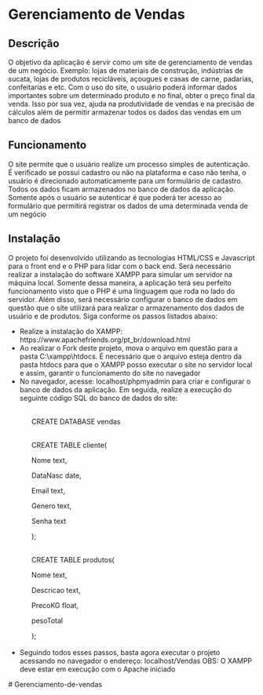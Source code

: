 <h1>Gerenciamento de Vendas</h1>
<h2>Descrição</h2>
<p>O objetivo da aplicação é servir como um site de gerenciamento de vendas de um negócio. Exemplo: lojas de materiais de construção, indústrias de sucata, lojas de produtos recicláveis, açougues e casas de carne, padarias, confeitarias e etc. Com o uso do site, o usuário poderá informar dados importantes sobre um determinado produto e no final, obter o preço final da venda. Isso por sua vez, ajuda na produtividade de vendas e na precisão de cálculos além de permitir armazenar todos os dados das vendas em um banco de dados</p>
<h2>Funcionamento</h2>
<p>O site permite que o usuário realize um processo simples de autenticação. É verificado se possui cadastro ou não na plataforma e caso não tenha, o usuário é direcionado automaticamente para um formulário de cadastro. Todos os dados ficam armazenados no banco de dados da aplicação. Somente após o usuário se autenticar é que poderá ter acesso ao formulário que permitirá registrar os dados de uma determinada venda de um negócio</p>
<h2>Instalação</h2>
<p>O projeto foi desenvolvido utilizando as tecnologias HTML/CSS e Javascript para o front end e o PHP para lidar com o back end. Será necessário realizar a instalação do software XAMPP para simular um servidor na máquina local. Somente dessa maneira, a aplicação terá seu perfeito funcionamento visto que o PHP é uma linguagem que roda no lado do servidor. Além disso, será necessário configurar o banco de dados em questão que o site utilizará para realizar o armazenamento dos dados de usuário e de produtos. Siga conforme os passos listados abaixo:</p>
<div>
  <ul>
    <li>Realize a instalação do XAMPP: https://www.apachefriends.org/pt_br/download.html</li>
    <li>Ao realizar o Fork deste projeto, mova o arquivo em questão para a pasta C:\xampp\htdocs. É necessário que o arquivo esteja dentro da pasta htdocs para que o XAMPP posso executar o site no servidor local e assim, garantir o funcionamento do site no navegador</li>
    <li>No navegador, acesse: localhost/phpmyadmin para criar e configurar o banco de dados da aplicação. Em seguida, realize a execução do seguinte código SQL do banco de dados do site:</li>
    <br>
    <ul>CREATE DATABASE vendas</ul>
    <br>
    <ul>CREATE TABLE cliente(</ul>
    <ul>Nome text,</ul>
    <ul>DataNasc date,</ul>
    <ul>Email text,</ul>
    <ul>Genero text,</ul>
    <ul>Senha text</ul>
    <ul>);</ul>
    <br>
    <ul>CREATE TABLE produtos(</ul>
    <ul>Nome text,</ul>
    <ul>Descricao text,</ul>
    <ul>PrecoKG float,</ul>
    <ul>pesoTotal</ul>
    <ul>);</ul>
    <br>
    <li>Seguindo todos esses passos, basta agora executar o projeto acessando no navegador o endereço: localhost/Vendas
    OBS: O XAMPP deve estar em execução com o Apache iniciado
  </li>
  </ul>
  
</div>
# Gerenciamento-de-vendas
